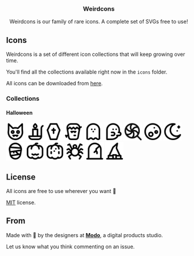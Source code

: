 <p align="center">
<h3 align="center">Weirdcons</h3>
<p align="center">
Weirdcons is our family of rare icons. A complete set of SVGs free to use!
</p>

## Icons

Weirdcons is a set of different icon collections that will keep growing over time.

You'll find all the collections available right now in the `icons` folder.

All icons can be downloaded from [here](https://github.com/modo-studio/weirdcons/archive/master.zip).

### Collections
#### Halloween

<img src="https://raw.githubusercontent.com/modo-studio/weirdcons/master/icons/halloween/ic_bat.svg?sanitize=true" width="50">&nbsp;<img src="https://raw.githubusercontent.com/modo-studio/weirdcons/master/icons/halloween/ic_candle.svg?sanitize=true" width="50"><img src="https://raw.githubusercontent.com/modo-studio/weirdcons/master/icons/halloween/ic_coffin.svg?sanitize=true" width="50">&nbsp;<img src="https://raw.githubusercontent.com/modo-studio/weirdcons/master/icons/halloween/ic_frankenstein.svg?sanitize=true" width="50">&nbsp;<img src="https://raw.githubusercontent.com/modo-studio/weirdcons/master/icons/halloween/ic_ghost_floating.svg?sanitize=true" width="50">&nbsp;<img src="https://raw.githubusercontent.com/modo-studio/weirdcons/master/icons/halloween/ic_ghost_walking.svg?sanitize=true" width="50">&nbsp;<img src="https://raw.githubusercontent.com/modo-studio/weirdcons/master/icons/halloween/ic_lollipop.svg?sanitize=true" width="50">&nbsp;<img src="https://raw.githubusercontent.com/modo-studio/weirdcons/master/icons/halloween/ic_moon_full.svg?sanitize=true" width="50">&nbsp;<img src="https://raw.githubusercontent.com/modo-studio/weirdcons/master/icons/halloween/ic_moon.svg?sanitize=true" width="50">&nbsp;<img src="https://raw.githubusercontent.com/modo-studio/weirdcons/master/icons/halloween/ic_mummy.svg?sanitize=true" width="50">&nbsp;<img src="https://raw.githubusercontent.com/modo-studio/weirdcons/master/icons/halloween/ic_pumpkin_carved.svg?sanitize=true" width="50">&nbsp;<img src="https://raw.githubusercontent.com/modo-studio/weirdcons/master/icons/halloween/ic_pumpkin.svg?sanitize=true" width="50">&nbsp;<img src="https://raw.githubusercontent.com/modo-studio/weirdcons/master/icons/halloween/ic_spider.svg?sanitize=true" width="50">&nbsp;<img src="https://raw.githubusercontent.com/modo-studio/weirdcons/master/icons/halloween/ic_tomb.svg?sanitize=true" width="50">&nbsp;<img src="https://raw.githubusercontent.com/modo-studio/weirdcons/master/icons/halloween/ic_witch_hat.svg?sanitize=true" width="50">

## License

All icons are free to use wherever you want 🎉

[MIT](LICENSE.txt) license.

## From

Made with 🖤 by the designers at **[Modo](https://modo.studio)**, a digital products studio.

Let us know what you think commenting on an issue.
